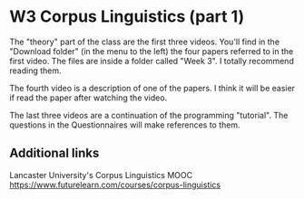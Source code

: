 W3 Corpus Linguistics (part 1)
==============================

The "theory" part of the class are the first three videos. You'll find in the
"Download folder" (in the menu to the left) the four papers referred to in the
first video. The files are inside a folder called "Week 3". I totally
recommend reading them.

The fourth video is a description of one of the papers. I think it will be
easier if read the paper after watching the video.

The last three videos are a continuation of the programming "tutorial". The
questions in the Questionnaires will make references to them.

Additional links
----------------

Lancaster University's Corpus Linguistics MOOC
https://www.futurelearn.com/courses/corpus-linguistics
 
